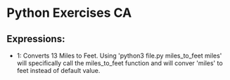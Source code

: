 # Python Exercises CA

## Expressions:
- 1: Converts 13 Miles to Feet. Using 'python3 file.py miles_to_feet miles' will specifically call the miles_to_feet function and will conver 'miles' to feet instead of default value.